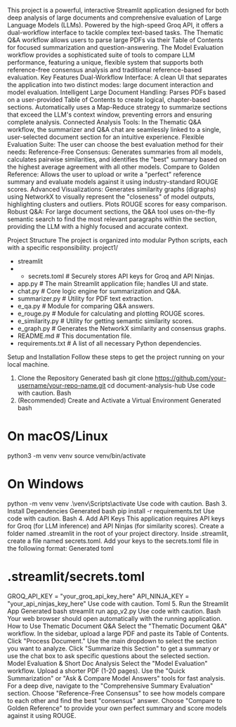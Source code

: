 This project is a powerful, interactive Streamlit application designed for both deep analysis of large documents and comprehensive evaluation of Large Language Models (LLMs). Powered by the high-speed Groq API, it offers a dual-workflow interface to tackle complex text-based tasks.
The Thematic Q&A workflow allows users to parse large PDFs via their Table of Contents for focused summarization and question-answering. The Model Evaluation workflow provides a sophisticated suite of tools to compare LLM performance, featuring a unique, flexible system that supports both reference-free consensus analysis and traditional reference-based evaluation.
Key Features
Dual-Workflow Interface: A clean UI that separates the application into two distinct modes: large document interaction and model evaluation.
Intelligent Large Document Handling:
Parses PDFs based on a user-provided Table of Contents to create logical, chapter-based sections.
Automatically uses a Map-Reduce strategy to summarize sections that exceed the LLM's context window, preventing errors and ensuring complete analysis.
Connected Analysis Tools: In the Thematic Q&A workflow, the summarizer and Q&A chat are seamlessly linked to a single, user-selected document section for an intuitive experience.
Flexible Evaluation Suite: The user can choose the best evaluation method for their needs:
Reference-Free Consensus: Generates summaries from all models, calculates pairwise similarities, and identifies the "best" summary based on the highest average agreement with all other models.
Compare to Golden Reference: Allows the user to upload or write a "perfect" reference summary and evaluate models against it using industry-standard ROUGE scores.
Advanced Visualizations:
Generates similarity graphs (digraphs) using NetworkX to visually represent the "closeness" of model outputs, highlighting clusters and outliers.
Plots ROUGE scores for easy comparison.
Robust Q&A: For large document sections, the Q&A tool uses on-the-fly semantic search to find the most relevant paragraphs within the section, providing the LLM with a highly focused and accurate context.

Project Structure
The project is organized into modular Python scripts, each with a specific responsibility.
project1/
- streamlit
-  - secrets.toml           # Securely stores API keys for Groq and API Ninjas.
- app.py                  # The main Streamlit application file; handles UI and state.
- chat.py                 # Core logic engine for summarization and Q&A.
- summarizer.py           # Utility for PDF text extraction.
- e_qa.py                 # Module for comparing Q&A answers.
- e_rouge.py              # Module for calculating and plotting ROUGE scores.
- e_similarity.py         # Utility for getting semantic similarity scores.
- e_graph.py              # Generates the NetworkX similarity and consensus graphs.
- README.md               # This documentation file.
- requirements.txt        # A list of all necessary Python dependencies.
  

Setup and Installation
Follow these steps to get the project running on your local machine.
1. Clone the Repository
Generated bash
git clone https://github.com/your-username/your-repo-name.git
cd document-analysis-hub
Use code with caution.
Bash
2. (Recommended) Create and Activate a Virtual Environment
Generated bash
# On macOS/Linux
python3 -m venv venv
source venv/bin/activate

# On Windows
python -m venv venv
.\venv\Scripts\activate
Use code with caution.
Bash
3. Install Dependencies
Generated bash
pip install -r requirements.txt
Use code with caution.
Bash
4. Add API Keys
This application requires API keys for Groq (for LLM inference) and API Ninjas (for similarity scores).
Create a folder named .streamlit in the root of your project directory.
Inside .streamlit, create a file named secrets.toml.
Add your keys to the secrets.toml file in the following format:
Generated toml
# .streamlit/secrets.toml

GROQ_API_KEY = "your_groq_api_key_here"
API_NINJA_KEY = "your_api_ninjas_key_here"
Use code with caution.
Toml
5. Run the Streamlit App
Generated bash
streamlit run app_v2.py
Use code with caution.
Bash
Your web browser should open automatically with the running application.
How to Use
Thematic Document Q&A
Select the "Thematic Document Q&A" workflow.
In the sidebar, upload a large PDF and paste its Table of Contents.
Click "Process Document."
Use the main dropdown to select the section you want to analyze.
Click "Summarize this Section" to get a summary or use the chat box to ask specific questions about the selected section.
Model Evaluation & Short Doc Analysis
Select the "Model Evaluation" workflow.
Upload a shorter PDF (1-20 pages).
Use the "Quick Summarization" or "Ask & Compare Model Answers" tools for fast analysis.
For a deep dive, navigate to the "Comprehensive Summary Evaluation" section.
Choose "Reference-Free Consensus" to see how models compare to each other and find the best "consensus" answer.
Choose "Compare to Golden Reference" to provide your own perfect summary and score models against it using ROUGE.
